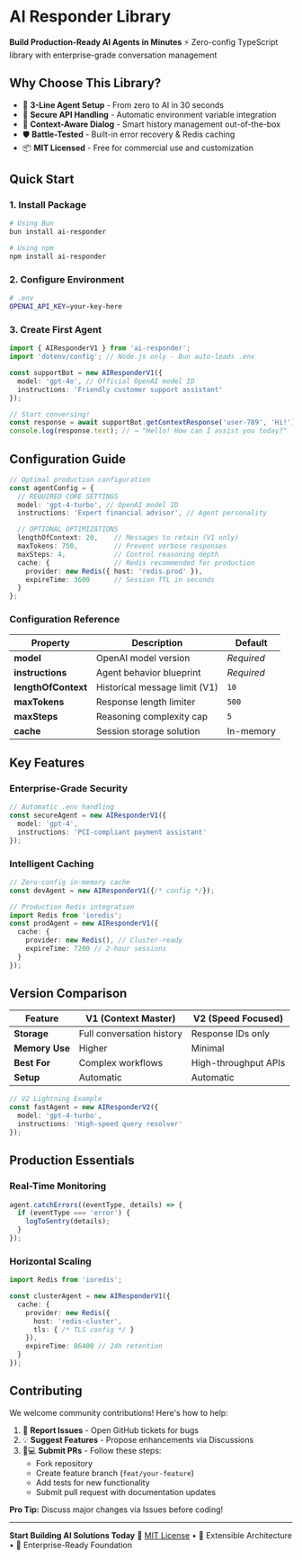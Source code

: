 # AI Responder Library

**Build Production-Ready AI Agents in Minutes**
⚡ Zero-config TypeScript library with enterprise-grade conversation management

## Why Choose This Library?

- 🚀 **3-Line Agent Setup** - From zero to AI in 30 seconds
- 🔐 **Secure API Handling** - Automatic environment variable integration
- 🧩 **Context-Aware Dialog** - Smart history management out-of-the-box
- 🛡️ **Battle-Tested** - Built-in error recovery & Redis caching
- 📦 **MIT Licensed** - Free for commercial use and customization

## Quick Start

### 1. Install Package
```bash
# Using Bun
bun install ai-responder

# Using npm
npm install ai-responder
```

### 2. Configure Environment
```bash
# .env
OPENAI_API_KEY=your-key-here
```

### 3. Create First Agent
```typescript
import { AIResponderV1 } from 'ai-responder';
import 'dotenv/config'; // Node.js only - Bun auto-loads .env

const supportBot = new AIResponderV1({
  model: 'gpt-4o', // Official OpenAI model ID
  instructions: 'Friendly customer support assistant'
});

// Start conversing!
const response = await supportBot.getContextResponse('user-789', 'Hi!');
console.log(response.text); // → "Hello! How can I assist you today?"
```

## Configuration Guide

```typescript
// Optimal production configuration
const agentConfig = {
  // REQUIRED CORE SETTINGS
  model: 'gpt-4-turbo', // OpenAI model ID
  instructions: 'Expert financial advisor', // Agent personality

  // OPTIONAL OPTIMIZATIONS
  lengthOfContext: 20,    // Messages to retain (V1 only)
  maxTokens: 750,         // Prevent verbose responses
  maxSteps: 4,            // Control reasoning depth
  cache: {                // Redis recommended for production
    provider: new Redis({ host: 'redis.prod' }),
    expireTime: 3600      // Session TTL in seconds
  }
};
```

### Configuration Reference

| Property | Description | Default |
|----------|-------------|---------|
| **model** | OpenAI model version | *Required* |
| **instructions** | Agent behavior blueprint | *Required* |
| **lengthOfContext** | Historical message limit (V1) | `10` |
| **maxTokens** | Response length limiter | `500` |
| **maxSteps** | Reasoning complexity cap | `5` |
| **cache** | Session storage solution | In-memory |

## Key Features

### Enterprise-Grade Security
```typescript
// Automatic .env handling
const secureAgent = new AIResponderV1({
  model: 'gpt-4',
  instructions: 'PCI-compliant payment assistant'
});
```

### Intelligent Caching
```typescript
// Zero-config in-memory cache
const devAgent = new AIResponderV1({/* config */});

// Production Redis integration
import Redis from 'ioredis';
const prodAgent = new AIResponderV1({
  cache: {
    provider: new Redis(), // Cluster-ready
    expireTime: 7200 // 2-hour sessions
  }
});
```

## Version Comparison

| Feature | V1 (Context Master) | V2 (Speed Focused) |
|---------|----------------------|---------------------|
| **Storage** | Full conversation history | Response IDs only |
| **Memory Use** | Higher | Minimal |
| **Best For** | Complex workflows | High-throughput APIs |
| **Setup** | Automatic | Automatic |

```typescript
// V2 Lightning Example
const fastAgent = new AIResponderV2({
  model: 'gpt-4-turbo',
  instructions: 'High-speed query resolver'
});
```

## Production Essentials

### Real-Time Monitoring
```typescript
agent.catchErrors((eventType, details) => {
  if (eventType === 'error') {
    logToSentry(details);
  }
});
```

### Horizontal Scaling
```typescript
import Redis from 'ioredis';

const clusterAgent = new AIResponderV1({
  cache: {
    provider: new Redis({
      host: 'redis-cluster',
      tls: { /* TLS config */ }
    }),
    expireTime: 86400 // 24h retention
  }
});
```

## Contributing

We welcome community contributions! Here's how to help:

1. 🐛 **Report Issues** - Open GitHub tickets for bugs
2. 💡 **Suggest Features** - Propose enhancements via Discussions
3. 👩💻 **Submit PRs** - Follow these steps:
   - Fork repository
   - Create feature branch (`feat/your-feature`)
   - Add tests for new functionality
   - Submit pull request with documentation updates

**Pro Tip:** Discuss major changes via Issues before coding!

---

**Start Building AI Solutions Today**
📄 [MIT License](LICENSE) • 🔧 Extensible Architecture • 🚀 Enterprise-Ready Foundation

